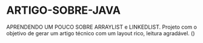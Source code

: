 # ARTIGO-SOBRE-JAVA
APRENDENDO UM POUCO SOBRE ARRAYLIST e LINKEDLIST.
Projeto com o objetivo de gerar um artigo técnico com um layout rico, leitura agradável.
()
